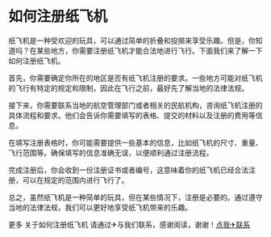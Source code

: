 # 如何注册纸飞机

纸飞机是一种受欢迎的玩具，可以通过简单的折叠和投掷来享受乐趣。但是，你知道吗？在某些地方，你需要注册纸飞机才能合法地进行飞行。下面我们来了解一下如何注册纸飞机。

首先，你需要确定你所在的地区是否有纸飞机注册的要求。一些地方可能对纸飞机的飞行有特定的规定和限制，因此在飞行之前，最好先了解当地的法律法规。

接下来，你需要联系当地的航空管理部门或者相关的民航机构，咨询纸飞机注册的具体流程和要求。他们会告诉你需要填写的表格、提交的材料以及注册的费用等信息。

在填写注册表格时，你可能需要提供一些基本的信息，比如纸飞机的尺寸、重量、飞行范围等。确保填写的信息准确无误，以便顺利通过注册流程。

完成注册后，你会收到一份注册证书或者编号，这意味着你的纸飞机已经合法注册，可以在规定的范围内进行飞行了。

总之，虽然纸飞机是一种简单的玩具，但在某些情况下，注册是必要的。通过遵守当地的法律法规，我们可以更好地享受纸飞机带来的乐趣。

更多 关于如何注册纸飞机 请通过✈与我们联系，感谢阅读，谢谢！[点我✈联系](https://add.k02.cc)